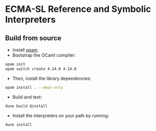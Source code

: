# ECMA-SL Reference and Symbolic Interpreters

## Build from source

- Install [opam](https://opam.ocaml.org/doc/Install.html).
- Bootstrap the OCaml compiler:

```sh
opam init
opam switch create 4.14.0 4.14.0
```

- Then, install the library dependencies:

```sh
opam install . --deps-only
```

- Build and test:

```sh
dune build @install
```

- Install the interpreters on your path by running:

```sh
dune install
```
